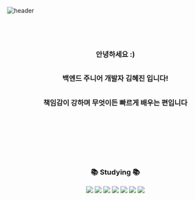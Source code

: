 

![header](https://capsule-render.vercel.app/api?type=waving&color=BFEFFF&height=300&section=header&text=Hello%20World!&fontSize=50)

<br>
<br>

###### <h3 align="center"> 안녕하세요 :) </h3>
###### <h3 align="center"> 백엔드 주니어 개발자 김혜진 입니다!</h3>
###### <h3 align="center"> 책임감이 강하며 무엇이든 빠르게 배우는 편입니다 </h3>
###### <h3 align="center">  </h3>

<br>
<br>
<br>
<br>
<br>

 <h3 align="center">📚 Studying 📚</h3>
<div align="center">
<img src="https://img.shields.io/badge/Java-007396?style=flat-square&logo=Java&logoColor=white"/></a>
<img src="https://img.shields.io/badge/Python-3766AB?style=flat-square&logo=Python&logoColor=white"/></a>
<img src="https://img.shields.io/badge/Mysql-E6B91E?style=flat-square&logo=MySql&logoColor=white"/></a>
<img src="https://img.shields.io/badge/AWS-232F3E?style=flat-square&logo=AmazonAWS&logoColor=white"/></a>
<img src="https://img.shields.io/badge/Android-3DDC84?style=flat-square&logo=Android&logoColor=white"/></a>
<img src="https://img.shields.io/badge/Python-3776AB?style=flat-square&logo=Python&logoColor=white"/></a>
<img src="https://img.shields.io/badge/C++-00599C?style=flat-square&logo=C&logoColor=white"/></a>

 </div>

<br>
<br>
<br>
<br>
<br>
<div align="center">


</div>



